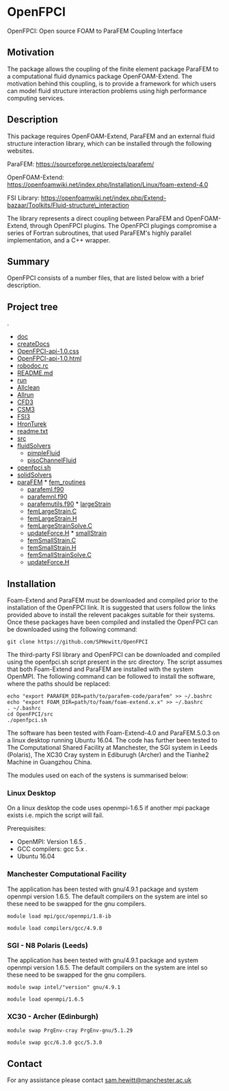 # OpenFPCI

OpenFPCI: Open source FOAM to ParaFEM Coupling Interface

## Motivation

The package allows the coupling of the finite element package ParaFEM to a computational fluid dynamics package OpenFOAM-Extend. The motivation behind this coupling, is to provide a framework for which users can model fluid structure interaction problems using high performance computing services.

## Description

This package requires OpenFOAM-Extend, ParaFEM and an external fluid structure interaction library, which can be installed through the following websites.

ParaFEM: https://sourceforge.net/projects/parafem/

OpenFOAM-Extend: https://openfoamwiki.net/index.php/Installation/Linux/foam-extend-4.0

FSI Library: https://openfoamwiki.net/index.php/Extend-bazaar/Toolkits/Fluid-structure\_interaction

The library represents a direct coupling between ParaFEM and OpenFOAM-Extend, through OpenFPCI plugins. The OpenFPCI plugings compromise a series of Fortran subroutines, that used ParaFEM's highly parallel implementation, and a C++ wrapper.

## Summary 

OpenFPCI consists of a number files, that are listed below with a brief description. 

## Project tree

.
 * [doc](./doc)
  * [createDocs](./doc/createDocs)
  * [OpenFPCI-api-1.0.css](./doc/OpenFPCI-api-1.0.css)
  * [OpenFPCI-api-1.0.html](./doc/OpenFPCI-api-1.0.html)
  * [robodoc.rc](./doc/robodoc.rc)
 * [README.md](./README.md)
 * [run](./run)
  * [Allclean](./run/Allclean)
  * [Allrun](./run/Allrun)
  * [CFD3](./run/CFD3)
  * [CSM3](./run/CSM3)
  * [FSI3](./run/FSI3)
  * [HronTurek](./run/HronTurek)
  * [readme.txt](./run/readme.txt)
 * [src](./src)
  * [fluidSolvers](./src/fluidSolvers)
    * [pimpleFluid](./src/fluidSolvers/pimpleFluid)
    * [pisoChannelFluid](./src/fluidSolvers/pisoChannelFluid)
  * [openfpci.sh](./src/openfpci.sh)
  * [solidSolvers](./src/solidSolvers)
   * [paraFEM](./src/solidSolvers/paraFEM)
    * [fem_routines](./src/solidSolvers/paraFEM/fem_routines)
     * [parafeml.f90](./src/solidSolvers/paraFEM/fem_routines/parafeml.f90)
     * [parafemnl.f90](./src/solidSolvers/paraFEM/fem_routines/parafemnl.f90)
     * [parafemutils.f90](./src/solidSolvers/paraFEM/fem_routines/parafemutils.f90)
    * [largeStrain](./src/solidSolvers/paraFEM/largeStrain)
     * [femLargeStrain.C](./src/solidSolvers/paraFEM/largeStrain/femLargeStrain.C)
     * [femLargeStrain.H](./src/solidSolvers/paraFEM/largeStrain/femLargeStrain.H)
     * [femLargeStrainSolve.C](./src/solidSolvers/paraFEM/largeStrain/femLargeStrainSolve.C)
     * [updateForce.H](./src/solidSolvers/paraFEM/largeStrain/updateForce.H)
    * [smallStrain](./src/solidSolvers/paraFEM/smallStrain)
     * [femSmallStrain.C](./src/solidSolvers/paraFEM/smallStrain/femSmallStrain.C)
     * [femSmallStrain.H](./src/solidSolvers/paraFEM/smallStrain/femSmallStrain.H)
     * [femSmallStrainSolve.C](./src/solidSolvers/paraFEM/smallStrain/femSmallStrainSolve.C)
     * [updateForce.H](./src/solidSolvers/paraFEM/smallStrain/updateForce.H)

## Installation

Foam-Extend and ParaFEM must be downloaded and compiled prior to the installation of the OpenFPCI link. It is suggested that users follow the links provided above to install the relevent pacakges suitable for their systems. Once these packages have been compiled and installed the OpenFPCI can be downloaded using the following command: 
```
git clone https://github.com/SPHewitt/OpenFPCI
```

The third-party FSI library and OpenFPCI can be downloaded and compiled using the openfpci.sh script present in the src directory. The script assumes that both Foam-Extend and ParaFEM are installed with the system OpenMPI. The following command can be followed to install the software, where the paths should be replaced:

```
echo "export PARAFEM_DIR=path/to/parafem-code/parafem" >> ~/.bashrc
echo "export FOAM_DIR=path/to/foam/foam-extend.x.x" >> ~/.bashrc
. ~/.bashrc
cd OpenFPCI/src
./openfpci.sh
```

The software has been tested with Foam-Extend-4.0 and ParaFEM.5.0.3 on a linux desktop running Ubuntu 16.04. The code has further been tested to The Computational Shared Facility at Manchester, the SGI system in Leeds (Polaris), The XC30 Cray system in Ediburugh (Archer) and the Tianhe2 Machine in Guangzhou China.

The modules used on each of the systens is summarised below: 

### Linux Desktop

On a linux desktop the code uses openmpi-1.6.5 if another mpi package exists i.e. mpich the script will fail.  

Prerequisites:

* OpenMPI: Version 1.6.5 .
* GCC compilers: gcc 5.x .
* Ubuntu 16.04

### Manchester Computational Facility

The application has been tested with gnu/4.9.1 package and system openmpi version 1.6.5. The default compilers on the system are intel so these need to be swapped for the gnu compilers. 

```
module load mpi/gcc/openmpi/1.8-ib

module load compilers/gcc/4.9.0
```

### SGI - N8 Polaris (Leeds)

The application has been tested with gnu/4.9.1 package and system openmpi version 1.6.5. The default compilers on the system are intel so these need to be swapped for the gnu compilers.

```
module swap intel/"version" gnu/4.9.1

module load openmpi/1.6.5

```

### XC30 -  Archer (Edinburgh)

```
module swap PrgEnv-cray PrgEnv-gnu/5.1.29

module swap gcc/6.3.0 gcc/5.3.0

```

## Contact

For any assistance please contact sam.hewitt@manchester.ac.uk

